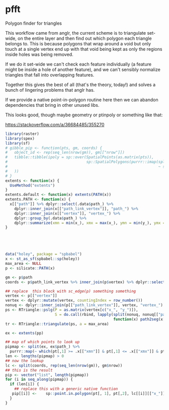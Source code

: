 # pfft

Polygon finder for triangles

This workflow came from anglr, the current scheme is to triangulate set-wide, on the entire layer and then find out which polygon each triangle belongs to. This is because polygons that wrap around a void but only touch at a single vertex end up with that void being kept as only the regions inside holes was being removed. 

If we do it set-wide we can't check each feature individually (a feature might be inside a hole of another feature), and we can't sensibly normalize triangles that fall into overlapping features. 

Together this gives the best of all (that's the theory, today!) and solves a bunch of lingering problems that anglr has. 

If we provide a native point-in-polygon routine here then we can abandon dependencies that bring in other unused libs. 

This looks good, though maybe geometry or ptinpoly or something like that: 

https://stackoverflow.com/a/36684485/355270



```R
library(raster)
library(spex)
library(sf)
# gibble_pip <- function(pts, gm, coords) {
#   object_id <- rep(seq_len(nrow(gm)), gm[["nrow"]])
#   tibble::tibble(ipoly = sp::over(SpatialPoints(as.matrix(pts)), 
#                                   sp::SpatialPolygons(purrr::imap(split(coords, object_id), 
#                                                                   ~ sp::Polygons(list(sp::Polygon(as.matrix(.x))), .y)))
#   ))
# }
extents <- function(x) {
  UseMethod("extents")
}
extents.default <- function(x) extents(PATH(x))
extents.PATH <- function(x) {
  x[["path"]] %>% dplyr::select(.data$path_) %>% 
    dplyr::inner_join(x[["path_link_vertex"]], "path_") %>% 
    dplyr::inner_join(x[["vertex"]], "vertex_") %>% 
    dplyr::group_by(.data$path_) %>% 
    dplyr::summarize(xmn = min(x_), xmx = max(x_), ymn = min(y_), ymx = max(y_))
}





data("holey", package = "spbabel")
x <- st_as_sf(spbabel::sp(holey))
max_area <- NULL
p <- silicate::PATH(x)  

gm <- p$path
coords <- p$path_link_vertex %>% inner_join(p$vertex) %>% dplyr::select(x_, y_)

## replace  this block with sc_edge(p) something something
vertex <- p[["vertex"]]
vertex <- dplyr::mutate(vertex, countingIndex = row_number())
nonuq <- dplyr::inner_join(p[["path_link_vertex"]], vertex, "vertex_")
ps <- RTriangle::pslg(P = as.matrix(vertex[c("x_", "y_")]),
                      S = do.call(rbind, lapply(split(nonuq, nonuq[["path_"]]),
                                                function(x) path2seg(x[["countingIndex"]]))))
tr <- RTriangle::triangulate(ps, a = max_area)

ex <- extents(pp)           

## map of which points to look up
pipmap <- split(ex, ex$path_) %>% 
  purrr::map(~ which(pt[,1] >= .x[["xmn"]] & pt[,1] <= .x[["xmx"]] & pt[, 2] >= .x[["ymn"]] & pt[,2] <= .x[["ymx"]]))
len <- lengths(pipmap) > 0
## now the lookup
lc <- split(coords, rep(seq_len(nrow(gm)), gm$nrow)) 
## this is the result
pip <- vector("list", length(pipmap))
for (i in seq_along(pipmap)) {
  if (len[i]) {
    ## replace this with a generic native function
   pip[[i]] <-    sp::point.in.polygon(pt[, 1], pt[,2], lc[[i]][["x_"]], lc[[i]][["y_"]])
  }
}

```
